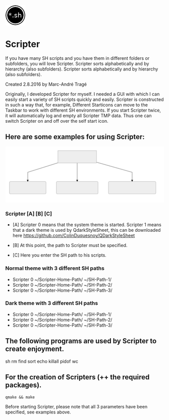 ![Scripter](https://github.com/MTrage/Scripter/blob/master/icon.png)
# Scripter

If you have many SH scripts and you have them in different folders or subfolders, you will love Scripter. Scripter sorts alphabetically and by hierarchy (also subfolders). Scripter sorts alphabetically and by hierarchy (also subfolders).

Created 2.8.2016 by Marc-André Tragé

Originally, I developed Scripter for myself. I needed a GUI with which I can easily start a variety of SH scripts quickly and easily. Scripter is constructed in such a way that, for example, Different Starticons can move to the Taskbar to work with different SH environments. If you start Scripter twice, it will automatically log and empty all Scripter TMP data. Thus one can switch Scripter on and off over the self start icon.

## Here are some examples for using Scripter:

![Values](https://github.com/MTrage/Scripter/blob/master/images/scripter.svg)

### Scripter [A] [B] [C]

+ [A]
Scripter 0 means that the system theme is started.
Scripter 1 means that a dark theme is used by QdarkStyleSheet, this can be downloaded here https://github.com/ColinDuquesnoy/QDarkStyleSheet

+ [B]
At this point, the path to Scripter must be specified.

+ [C]
Here you enter the SH path to his scripts.

### Normal theme with 3 different SH paths
- Scripter 0 ~/Scripter-Home-Path/ ~/SH-Path-1/
- Scripter 0 ~/Scripter-Home-Path/ ~/SH-Path-2/
- Scripter 0 ~/Scripter-Home-Path/ ~/SH-Path-3/

### Dark theme with 3 different SH paths
- Scripter 0 ~/Scripter-Home-Path/ ~/SH-Path-1/
- Scripter 0 ~/Scripter-Home-Path/ ~/SH-Path-2/
- Scripter 0 ~/Scripter-Home-Path/ ~/SH-Path-3/

## The following programs are used by Scripter to create enjoyment.
sh
rm
find
sort
echo
killall
pidof
wc

## For the creation of Scripters (++ the required packages).

    qmake && make

Before starting Scripter, please note that all 3 parameters have been specified, see examples above.
